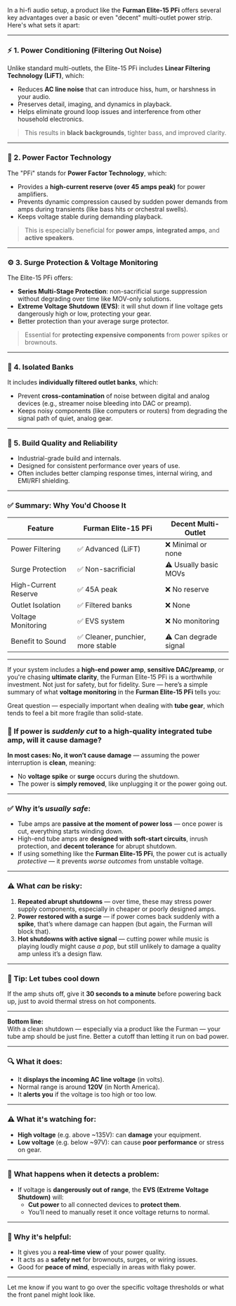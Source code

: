 In a hi-fi audio setup, a product like the **Furman Elite-15 PFi** offers several key advantages over a basic or even "decent" multi-outlet power strip. Here's what sets it apart:

---

### ⚡ 1. **Power Conditioning (Filtering Out Noise)**
Unlike standard multi-outlets, the Elite-15 PFi includes **Linear Filtering Technology (LiFT)**, which:

- Reduces **AC line noise** that can introduce hiss, hum, or harshness in your audio.
- Preserves detail, imaging, and dynamics in playback.
- Helps eliminate ground loop issues and interference from other household electronics.

> This results in **black backgrounds**, tighter bass, and improved clarity.

---

### 🔋 2. **Power Factor Technology**
The "PFi" stands for **Power Factor Technology**, which:

- Provides a **high-current reserve (over 45 amps peak)** for power amplifiers.
- Prevents dynamic compression caused by sudden power demands from amps during transients (like bass hits or orchestral swells).
- Keeps voltage stable during demanding playback.

> This is especially beneficial for **power amps**, **integrated amps**, and **active speakers**.

---

### ⚙️ 3. **Surge Protection & Voltage Monitoring**
The Elite-15 PFi offers:

- **Series Multi-Stage Protection**: non-sacrificial surge suppression without degrading over time like MOV-only solutions.
- **Extreme Voltage Shutdown (EVS)**: it will shut down if line voltage gets dangerously high or low, protecting your gear.
- Better protection than your average surge protector.

> Essential for **protecting expensive components** from power spikes or brownouts.

---

### 🔌 4. **Isolated Banks**
It includes **individually filtered outlet banks**, which:

- Prevent **cross-contamination** of noise between digital and analog devices (e.g., streamer noise bleeding into DAC or preamp).
- Keeps noisy components (like computers or routers) from degrading the signal path of quiet, analog gear.

---

### 🧰 5. **Build Quality and Reliability**
- Industrial-grade build and internals.
- Designed for consistent performance over years of use.
- Often includes better clamping response times, internal wiring, and EMI/RFI shielding.

---

### ✅ Summary: Why You'd Choose It
| Feature | Furman Elite-15 PFi | Decent Multi-Outlet |
|--------|----------------------|---------------------|
| Power Filtering | ✅ Advanced (LiFT) | ❌ Minimal or none |
| Surge Protection | ✅ Non-sacrificial | ⚠️ Usually basic MOVs |
| High-Current Reserve | ✅ 45A peak | ❌ No reserve |
| Outlet Isolation | ✅ Filtered banks | ❌ None |
| Voltage Monitoring | ✅ EVS system | ❌ No monitoring |
| Benefit to Sound | ✅ Cleaner, punchier, more stable | ⚠️ Can degrade signal |

---

If your system includes a **high-end power amp**, **sensitive DAC/preamp**, or you're chasing **ultimate clarity**, the Furman Elite-15 PFi is a worthwhile investment. Not just for safety, but for fidelity.
Sure — here’s a simple summary of what **voltage monitoring** in the **Furman Elite-15 PFi** tells you:

Great question — especially important when dealing with **tube gear**, which tends to feel a bit more fragile than solid-state.

### 🔌 If power is *suddenly cut* to a high-quality **integrated tube amp**, will it cause damage?

**In most cases: No, it won’t cause damage** — assuming the power interruption is **clean**, meaning:

- No **voltage spike** or **surge** occurs during the shutdown.
- The power is **simply removed**, like unplugging it or the power going out.

---

### ✅ Why it’s *usually safe*:
- Tube amps are **passive at the moment of power loss** — once power is cut, everything starts winding down.
- High-end tube amps are **designed with soft-start circuits**, inrush protection, and **decent tolerance** for abrupt shutdown.
- If using something like the **Furman Elite-15 PFi**, the power cut is actually *protective* — it prevents *worse outcomes* from unstable voltage.

---

### ⚠️ What *can* be risky:
1. **Repeated abrupt shutdowns** — over time, these may stress power supply components, especially in cheaper or poorly designed amps.
2. **Power restored with a surge** — if power comes back suddenly with a **spike**, that’s where damage can happen (but again, the Furman will block that).
3. **Hot shutdowns with active signal** — cutting power while music is playing loudly might cause *a pop*, but still unlikely to damage a quality amp unless it’s a design flaw.

---

### 🧯 Tip: Let tubes cool down
If the amp shuts off, give it **30 seconds to a minute** before powering back up, just to avoid thermal stress on hot components.

---

**Bottom line:**  
With a clean shutdown — especially via a product like the Furman — your tube amp should be just fine. Better a cutoff than letting it run on bad power.

---

### 🔍 **What it does:**
- It **displays the incoming AC line voltage** (in volts).
- Normal range is around **120V** (in North America).
- It **alerts you** if the voltage is too high or too low.

---

### ⚠️ **What it's watching for:**
- **High voltage** (e.g. above ~135V): can **damage** your equipment.
- **Low voltage** (e.g. below ~97V): can cause **poor performance** or stress on gear.

---

### 🛑 **What happens when it detects a problem:**
- If voltage is **dangerously out of range**, the **EVS (Extreme Voltage Shutdown)** will:
  - **Cut power** to all connected devices to **protect them**.
  - You’ll need to manually reset it once voltage returns to normal.

---

### 🧠 Why it's helpful:
- It gives you a **real-time view** of your power quality.
- It acts as a **safety net** for brownouts, surges, or wiring issues.
- Good for **peace of mind**, especially in areas with flaky power.

---

Let me know if you want to go over the specific voltage thresholds or what the front panel might look like.
